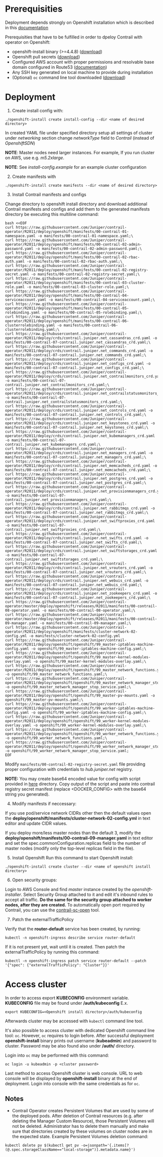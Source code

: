 # Prerequisities
Deployment depends strongly on Openshift installation which is described in this [documentation](https://docs.openshift.com/container-platform/4.5/installing/installing_aws/installing-aws-customizations.html)

Prerequisities that have to be fulfilled in order to dpeloy Contrail with operator on Openshift:
* openshift-install binary (>=4.4.8) ([download](https://cloud.redhat.com/openshift/install))
* Openshift pull secrets ([download](https://cloud.redhat.com/openshift/install/pull-secret))
* Configured AWS account with proper permissions and resolvable base domain configured in Route53 ([documentation](https://docs.openshift.com/container-platform/4.5/installing/installing_aws/installing-aws-account.html#installing-aws-account))
* Any SSH key generated on local machine to provide during installation
* (Optional) `oc` command line tool downloaded ([download](https://cloud.redhat.com/openshift/install))

# Deployment

1. Create install config with:
```
./openshift-install create install-config --dir <name of desired directory>
```
In created YAML file under specified directory setup all settings of cluster
under *networking* section change *networkType* field to *Contrail* (instead of *OpenshiftSDN*)

**NOTE**: Master nodes need larger instances.
For example, If you run cluster on AWS, use e.g. *m5.2xlarge*.

**NOTE**: See *install-config.example* for an example cluster configuration

2. Create manifests with
```
./openshift-install create manifests --dir <name of desired directory>
```

3. Install Contrail manifests and configs

Change directory to openshift install directory and download additional Contrail manifests and configs and add them to the generated manifests directory be executing this multiline command:
```
bash <<EOF
curl https://raw.githubusercontent.com/Juniper/contrail-operator/R2011/deploy/openshift/manifests/00-contrail-01-namespace.yaml -o manifests/00-contrail-01-namespace.yaml;\
curl https://raw.githubusercontent.com/Juniper/contrail-operator/R2011/deploy/openshift/manifests/00-contrail-02-admin-password.yaml -o manifests/00-contrail-02-admin-password.yaml;\
curl https://raw.githubusercontent.com/Juniper/contrail-operator/R2011/deploy/openshift/manifests/00-contrail-02-rbac-auth.yaml -o manifests/00-contrail-02-rbac-auth.yaml;\
curl https://raw.githubusercontent.com/Juniper/contrail-operator/R2011/deploy/openshift/manifests/00-contrail-02-registry-secret.yaml -o manifests/00-contrail-02-registry-secret.yaml;\
curl https://raw.githubusercontent.com/Juniper/contrail-operator/R2011/deploy/openshift/manifests/00-contrail-03-cluster-role.yaml -o manifests/00-contrail-03-cluster-role.yaml;\
curl https://raw.githubusercontent.com/Juniper/contrail-operator/R2011/deploy/openshift/manifests/00-contrail-04-serviceaccount.yaml -o manifests/00-contrail-04-serviceaccount.yaml;\
curl https://raw.githubusercontent.com/Juniper/contrail-operator/R2011/deploy/openshift/manifests/00-contrail-05-rolebinding.yaml -o manifests/00-contrail-05-rolebinding.yaml;\
curl https://raw.githubusercontent.com/Juniper/contrail-operator/R2011/deploy/openshift/manifests/00-contrail-06-clusterrolebinding.yaml -o manifests/00-contrail-06-clusterrolebinding.yaml;\
curl https://raw.githubusercontent.com/Juniper/contrail-operator/R2011/deploy/crds/contrail.juniper.net_cassandras_crd.yaml -o manifests/00-contrail-07-contrail.juniper.net_cassandras_crd.yaml;\
curl https://raw.githubusercontent.com/Juniper/contrail-operator/R2011/deploy/crds/contrail.juniper.net_commands_crd.yaml -o manifests/00-contrail-07-contrail.juniper.net_commands_crd.yaml;\
curl https://raw.githubusercontent.com/Juniper/contrail-operator/R2011/deploy/crds/contrail.juniper.net_configs_crd.yaml -o manifests/00-contrail-07-contrail.juniper.net_configs_crd.yaml;\
curl https://raw.githubusercontent.com/Juniper/contrail-operator/R2011/deploy/crds/contrail.juniper.net_contrailmonitors_crd.yaml -o manifests/00-contrail-07-contrail.juniper.net_contrailmonitors_crd.yaml;\
curl https://raw.githubusercontent.com/Juniper/contrail-operator/R2011/deploy/crds/contrail.juniper.net_contrailstatusmonitors_crd.yaml -o manifests/00-contrail-07-contrail.juniper.net_contrailstatusmonitors_crd.yaml;\
curl https://raw.githubusercontent.com/Juniper/contrail-operator/R2011/deploy/crds/contrail.juniper.net_controls_crd.yaml -o manifests/00-contrail-07-contrail.juniper.net_controls_crd.yaml;\
curl https://raw.githubusercontent.com/Juniper/contrail-operator/R2011/deploy/crds/contrail.juniper.net_keystones_crd.yaml -o manifests/00-contrail-07-contrail.juniper.net_keystones_crd.yaml;\
curl https://raw.githubusercontent.com/Juniper/contrail-operator/R2011/deploy/crds/contrail.juniper.net_kubemanagers_crd.yaml -o manifests/00-contrail-07-contrail.juniper.net_kubemanagers_crd.yaml;\
curl https://raw.githubusercontent.com/Juniper/contrail-operator/R2011/deploy/crds/contrail.juniper.net_managers_crd.yaml -o manifests/00-contrail-07-contrail.juniper.net_managers_crd.yaml;\
curl https://raw.githubusercontent.com/Juniper/contrail-operator/R2011/deploy/crds/contrail.juniper.net_memcacheds_crd.yaml -o manifests/00-contrail-07-contrail.juniper.net_memcacheds_crd.yaml;\
curl https://raw.githubusercontent.com/Juniper/contrail-operator/R2011/deploy/crds/contrail.juniper.net_postgres_crd.yaml -o manifests/00-contrail-07-contrail.juniper.net_postgres_crd.yaml;\
curl https://raw.githubusercontent.com/Juniper/contrail-operator/R2011/deploy/crds/contrail.juniper.net_provisionmanagers_crd.yaml -o manifests/00-contrail-07-contrail.juniper.net_provisionmanagers_crd.yaml;\
curl https://raw.githubusercontent.com/Juniper/contrail-operator/R2011/deploy/crds/contrail.juniper.net_rabbitmqs_crd.yaml -o manifests/00-contrail-07-contrail.juniper.net_rabbitmqs_crd.yaml;\
curl https://raw.githubusercontent.com/Juniper/contrail-operator/R2011/deploy/crds/contrail.juniper.net_swiftproxies_crd.yaml -o manifests/00-contrail-07-contrail.juniper.net_swiftproxies_crd.yaml;\
curl https://raw.githubusercontent.com/Juniper/contrail-operator/R2011/deploy/crds/contrail.juniper.net_swifts_crd.yaml -o manifests/00-contrail-07-contrail.juniper.net_swifts_crd.yaml;\
curl https://raw.githubusercontent.com/Juniper/contrail-operator/R2011/deploy/crds/contrail.juniper.net_swiftstorages_crd.yaml -o manifests/00-contrail-07-contrail.juniper.net_swiftstorages_crd.yaml;\
curl https://raw.githubusercontent.com/Juniper/contrail-operator/R2011/deploy/crds/contrail.juniper.net_vrouters_crd.yaml -o manifests/00-contrail-07-contrail.juniper.net_vrouters_crd.yaml;\
curl https://raw.githubusercontent.com/Juniper/contrail-operator/R2011/deploy/crds/contrail.juniper.net_webuis_crd.yaml -o manifests/00-contrail-07-contrail.juniper.net_webuis_crd.yaml;\
curl https://raw.githubusercontent.com/Juniper/contrail-operator/R2011/deploy/crds/contrail.juniper.net_zookeepers_crd.yaml -o manifests/00-contrail-07-contrail.juniper.net_zookeepers_crd.yaml;\
curl https://raw.githubusercontent.com/Juniper/contrail-operator/master/deploy/openshift/releases/R2011/manifests/00-contrail-08-operator.yaml -o manifests/00-contrail-08-operator.yaml;\
curl https://raw.githubusercontent.com/Juniper/contrail-operator/master/deploy/openshift/releases/R2011/manifests/00-contrail-09-manager.yaml -o manifests/00-contrail-09-manager.yaml;\
curl https://raw.githubusercontent.com/Juniper/contrail-operator/R2011/deploy/openshift/manifests/cluster-network-02-config.yml -o manifests/cluster-network-02-config.yml
curl https://raw.githubusercontent.com/Juniper/contrail-operator/R2011/deploy/openshift/openshift/99_master-iptables-machine-config.yaml -o openshift/99_master-iptables-machine-config.yaml;\
curl https://raw.githubusercontent.com/Juniper/contrail-operator/R2011/deploy/openshift/openshift/99_master-kernel-modules-overlay.yaml -o openshift/99_master-kernel-modules-overlay.yaml;\
curl https://raw.githubusercontent.com/Juniper/contrail-operator/R2011/deploy/openshift/openshift/99_master_network_functions.yaml -o openshift/99_master_network_functions.yaml;\
curl https://raw.githubusercontent.com/Juniper/contrail-operator/R2011/deploy/openshift/openshift/99_master_network_manager_stop_service.yaml -o openshift/99_master_network_manager_stop_service.yaml;\
curl https://raw.githubusercontent.com/Juniper/contrail-operator/R2011/deploy/openshift/openshift/99_master-pv-mounts.yaml -o openshift/99_master-pv-mounts.yaml;\
curl https://raw.githubusercontent.com/Juniper/contrail-operator/R2011/deploy/openshift/openshift/99_worker-iptables-machine-config.yaml -o openshift/99_worker-iptables-machine-config.yaml;\
curl https://raw.githubusercontent.com/Juniper/contrail-operator/R2011/deploy/openshift/openshift/99_worker-kernel-modules-overlay.yaml -o openshift/99_worker-kernel-modules-overlay.yaml;\
curl https://raw.githubusercontent.com/Juniper/contrail-operator/R2011/deploy/openshift/openshift/99_worker_network_functions.yaml -o openshift/99_worker_network_functions.yaml;\
curl https://raw.githubusercontent.com/Juniper/contrail-operator/R2011/deploy/openshift/openshift/99_worker_network_manager_stop_service.yaml -o openshift/99_worker_network_manager_stop_service.yaml;
EOF
```

Modify `manifests/00-contrail-02-registry-secret.yaml` file providing proper configuration with credentials to *hub.juniper.net* registry.

**NOTE:** You may create base64 encoded value for config with script provided in [here](https://github.com/Juniper/contrail-operator/tree/master/deploy/openshift/tools/docker-config-generate) directory.
Copy output of the script and paste into contrail registry secret manifest (replace <DOCKER_CONFIG> with the base64 string you generated).

4. Modify manifests if neccessary:

If you use pod/service network CIDRs other then the default values open the  **deploy/openshift/manifests/cluster-network-02-config.yml** in text editor and update CIDR values.

If you deploy more/less master nodes than the default 3, modify the **deploy/openshift/manifests/00-contrail-09-manager.yaml** in text editor and set the
spec.commonConfiguration.replicas field to the number of master nodes (modify only the top-level replicas field in the file).

5. Install Openshift
Run this command to start Openshift install:
```
./openshift-install create cluster --dir <name of openshift install directory>
```

6. Open security groups:

Login to AWS Console and find *master* instance created by the *openshift-installer*. Select Security Group attached to it and edit it's inbound rules to accept all traffic. **Do the same for the security group attached to worker nodes, after they are created.** To automatically open port required by Contrail, you can use the [contrail-sc-open](https://github.com/Juniper/contrail-operator/tree/master/deploy/openshift/tools/contrail-sc-open) tool.


7. Patch the externalTrafficPolicy

Verify that the **router-default** service has been created, by running:
```
kubectl -n openshift-ingress describe service router-default
```
If it is not present yet, wait until it is created. Then patch the externalTrafficPolicy by running this command:

```
kubectl -n openshift-ingress patch service router-default --patch '{"spec": {"externalTrafficPolicy": "Cluster"}}'
```

# Access cluster
In order to access export **KUBECONFIG** environment variable.
**KUBECONFIG** file may be found under **<Openshift install directory>/auth/kubeconfig**
E.x.
```
export KUBECONFIG=<Openshift install directory>/auth/kubeconfig
```
Afterwards cluster may be accessed with `kubectl` command line tool.

It's also possible to access cluster with dedicated Openshift command line tool: `oc`.
However, `oc` requires to login before.
After successful deployment **openshift-install** binary prints out username (**kubeadmin**) and password to cluster.
Password may be also found also under **<Openshift install directory>/auth/** directory.

Login into `oc` may be performed with this command:
```
oc login -u kubeadmin -p <cluster password>
```

Last method to access Openshift cluster is web console.
URL to web console will be displayed by **openshift-install** binary at the end of deployment.
Login into console with the same credentials as for `oc`.

## Notes

* Contrail Operator creates Persistent Volumes that are used by some of the deployed pods. After deletion of Contrail resources (e.g. after deleting the Manager Custom Resource), those Persistent Volumes will not be deleted. Administrator has to delete them manually and make sure that directories created by these volumes on cluster nodes are in the expected state. Example Persistent Volumes deletion command:
```
kubectl delete pv $(kubectl get pv -o=jsonpath='{.items[?(@.spec.storageClassName=="local-storage")].metadata.name}')
